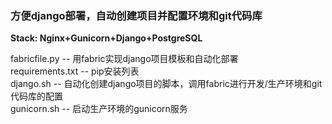 <h3>方便django部署，自动创建项目并配置环境和git代码库</h3>

<b>Stack: Nginx+Gunicorn+Django+PostgreSQL</b><br/>

fabricfile.py -- 用fabric实现django项目模板和自动化部署<br/>
requirements.txt -- pip安装列表<br/>
django.sh -- 自动化创建django项目的脚本，调用fabric进行开发/生产环境和git代码库的配置<br/>
gunicorn.sh -- 启动生产环境的gunicorn服务
